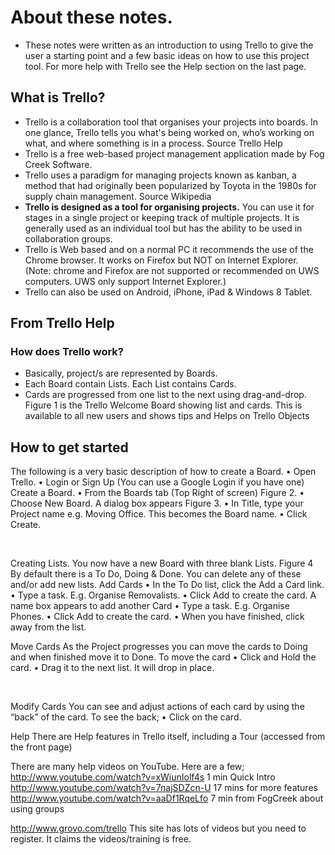 # About these notes.
- These notes were written as an introduction to using Trello to give the user a starting point and a few basic ideas on how to use this project tool. 
For more help with Trello see the Help section on the last page.

## What is Trello?
- Trello is a collaboration tool that organises your projects into boards. In one glance, Trello tells you what's being worked on, who’s working on what, and where something is in a process. Source Trello Help
- Trello is a free web-based project management application made by Fog Creek Software.
- Trello uses a paradigm for managing projects known as kanban, a method that had originally been popularized by Toyota in the 1980s for supply chain management. Source Wikipedia
- **Trello is designed as a tool for organising projects.** You can use it for stages in a single project or keeping track of multiple projects. It is generally used as an individual tool but has the ability to be used in collaboration groups.
- Trello is Web based and on a normal PC it recommends the use of the Chrome browser. It works on Firefox but NOT on Internet Explorer. (Note: chrome and Firefox are not supported or recommended on UWS computers. UWS only support Internet Explorer.) 
- Trello can also be used on Android, iPhone, iPad & Windows 8 Tablet.

## From Trello Help  
### How does Trello work?
- Basically, project/s are represented by Boards. 
- Each Board contain Lists.  Each List contains Cards. 
- Cards are progressed from one list to the next using drag-and-drop.
Figure 1 is the Trello Welcome Board showing list and cards. This is available to all new users and shows tips and Helps on Trello Objects



## How to get started
The following is a very basic description of how to create a Board.
•	Open Trello.
•	Login or Sign Up (You can use a Google Login if you have one)
Create a Board.
•	From the Boards tab (Top Right of screen) Figure 2.
•	Choose New Board. A dialog box appears Figure 3.
•	In Title, type your Project name e.g. Moving Office. This becomes the Board name. 
•	Click Create.















 











Creating Lists.
You now have a new Board with three blank Lists. Figure 4
By default there is a To Do, Doing & Done. You can delete any of these and/or add new lists. 
Add Cards
•	In the To Do list, click the Add a Card link. 
•	Type a task. E.g. Organise Removalists.
•	Click Add to create the card. A name box appears to add another Card
•	Type a task. E.g. Organise Phones.
•	Click Add to create the card. 
•	When you have finished, click away from the list.

Move Cards
As the Project progresses you can move the cards to Doing and when finished move it to Done. To move the card
•	Click and Hold the card.
•	Drag it to the next list. It will drop in place.





 

Modify Cards
You can see and adjust actions of each card by using the “back” of the card. To see the back; 
•	Click on the card.



Help
There are Help features in Trello itself, including a Tour (accessed from the 
front page)

There are many help videos on YouTube. Here are a few;
http://www.youtube.com/watch?v=xWiunIolf4s	1 min Quick Intro
http://www.youtube.com/watch?v=7najSDZcn-U	17 mins for more features
http://www.youtube.com/watch?v=aaDf1RqeLfo	7 min from FogCreek about using groups

http://www.grovo.com/trello This site has lots of videos but you need to register. It claims the videos/training is free.


